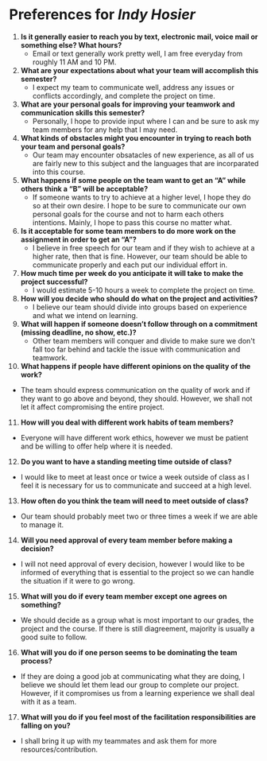 # Preferences for _Indy Hosier_

1. __Is it generally easier to reach you by text, electronic mail, voice mail or something else?  What hours?__ 
   * Email or text generally work pretty well, I am free everyday from roughly 11 AM and 10 PM.
2. __What are your expectations about what your team will accomplish this semester?__ 
   * I expect my team to communicate well, address any issues or conflicts accordingly, and complete the project on time.
3. __What are your personal goals for improving your teamwork and communication skills this semester?__ 
   * Personally, I hope to provide input where I can and be sure to ask my team members for any help that I may need. 
4. __What kinds of obstacles might you encounter in trying to reach both your team and personal goals?__ 
   * Our team may encounter obsatacles of new experience, as all of us are fairly new to this subject and the languages that are incorparated into this course.
5. __What happens if some people on the team want to get an “A” while others think a “B” will be acceptable?__ 
   * If someone wants to try to achieve at a higher level, I hope they do so at their own desire. I hope to be sure to communicate our own personal goals for the course and not to harm each others intentions. Mainly, I hope to pass this course no matter what.
6. __Is it acceptable for some team members to do more work on the assignment in order to get an “A”?__ 
   * I believe in free speech for our team and if they wish to achieve at a higher rate, then that is fine. However, our team should be able to communicate properly and each put our individual effort in. 
7. __How much time per week do you anticipate it will take to make the project successful?__ 
   * I would estimate 5-10 hours a week to complete the project on time.
8. __How will you decide who should do what on the project and activities?__ 
   * I believe our team should divide into groups based on experience and what we intend on learning.
9. __What will happen if someone doesn’t follow through on a commitment (missing deadline, no show, etc.)?__ 
   * Other team members will conquer and divide to make sure we don't fall too far behind and tackle the issue with communication and teamwork.
10. __What happens if people have different opinions on the quality of the work?__ 
   * The team should express communication on the quality of work and if they want to go above and beyond, they should. However, we shall not let it affect compromising the entire project.
11. __How will you deal with different work habits of team members?__ 
   * Everyone will have different work ethics, however we must be patient and be willing to offer help where it is needed.
12. __Do you want to have a standing meeting time outside of class?__ 
   * I would like to meet at least once or twice a week outside of class as I feel it is necessary for us to communicate and succeed at a high level.
13. __How often do you think the team will need to meet outside of class?__ 
   * Our team should probably meet two or three times a week if we are able to manage it. 
14. __Will you need approval of every team member before making a decision?__ 
   * I will not need approval of every decision, however I would like to be informed of everything that is essential to the project so we can handle the situation if it were to go wrong.
15. __What will you do if every team member except one agrees on something?__ 
   * We should decide as a group what is most important to our grades, the project and the course. If there is still diagreement, majority is usually a good suite to follow. 
16. __What will you do if one person seems to be dominating the team process?__ 
   * If they are doing a good job at communicating what they are doing, I believe we should let them lead our group to complete our project. However, if it compromises us from a learning experience we shall deal with it as a team.
17. __What will you do if you feel most of the facilitation responsibilities are falling on you?__ 
   * I shall bring it up with my teammates and ask them for more resources/contribution.
